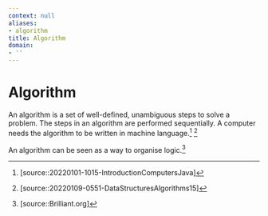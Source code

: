 ```yaml
---
context: null
aliases:
- algorithm
title: Algorithm
domain:
- ''
---
```


# Algorithm

An algorithm is a set of well-defined, unambiguous steps to solve a problem. The steps in an algorithm are performed sequentially. A computer needs the algorithm to be written in machine language.[^1] [^2]

An algorithm can be seen as a way to organise logic.[^3]

[^1]: [source::20220101-1015-IntroductionComputersJava]
[^2]: [source::20220109-0551-DataStructuresAlgorithms15]
[^3]: [source::Brilliant.org]
